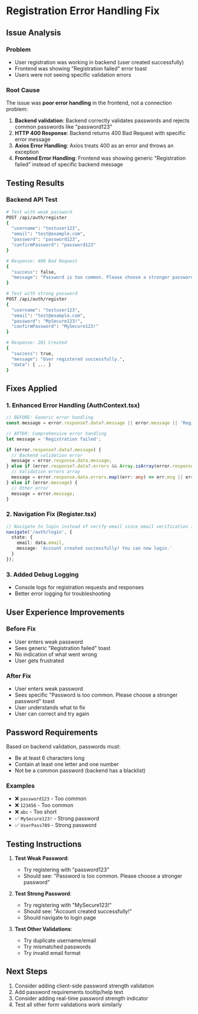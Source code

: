 # Registration Error Handling Fix

## Issue Analysis

### Problem
- User registration was working in backend (user created successfully)
- Frontend was showing "Registration failed" error toast
- Users were not seeing specific validation errors

### Root Cause
The issue was **poor error handling** in the frontend, not a connection problem:

1. **Backend validation**: Backend correctly validates passwords and rejects common passwords like "password123"
2. **HTTP 400 Response**: Backend returns 400 Bad Request with specific error message
3. **Axios Error Handling**: Axios treats 400 as an error and throws an exception
4. **Frontend Error Handling**: Frontend was showing generic "Registration failed" instead of specific backend message

## Testing Results

### Backend API Test
```bash
# Test with weak password
POST /api/auth/register
{
  "username": "testuser123",
  "email": "test@example.com", 
  "password": "password123",
  "confirmPassword": "password123"
}

# Response: 400 Bad Request
{
  "success": false,
  "message": "Password is too common. Please choose a stronger password"
}

# Test with strong password  
POST /api/auth/register
{
  "username": "testuser123",
  "email": "test@example.com",
  "password": "MySecure123!",
  "confirmPassword": "MySecure123!"
}

# Response: 201 Created
{
  "success": true,
  "message": "User registered successfully.",
  "data": { ... }
}
```

## Fixes Applied

### 1. Enhanced Error Handling (AuthContext.tsx)
```typescript
// BEFORE: Generic error handling
const message = error.response?.data?.message || error.message || 'Registration failed';

// AFTER: Comprehensive error handling
let message = 'Registration failed';

if (error.response?.data?.message) {
  // Backend validation error
  message = error.response.data.message;
} else if (error.response?.data?.errors && Array.isArray(error.response.data.errors)) {
  // Validation errors array
  message = error.response.data.errors.map((err: any) => err.msg || err.message).join(', ');
} else if (error.message) {
  // Other error
  message = error.message;
}
```

### 2. Navigation Fix (Register.tsx)
```typescript
// Navigate to login instead of verify-email since email verification is disabled
navigate('/auth/login', { 
  state: { 
    email: data.email,
    message: 'Account created successfully! You can now login.' 
  } 
});
```

### 3. Added Debug Logging
- Console logs for registration requests and responses
- Better error logging for troubleshooting

## User Experience Improvements

### Before Fix
- User enters weak password
- Sees generic "Registration failed" toast
- No indication of what went wrong
- User gets frustrated

### After Fix  
- User enters weak password
- Sees specific "Password is too common. Please choose a stronger password" toast
- User understands what to fix
- User can correct and try again

## Password Requirements

Based on backend validation, passwords must:
- Be at least 6 characters long
- Contain at least one letter and one number  
- Not be a common password (backend has a blacklist)

### Examples
- ❌ `password123` - Too common
- ❌ `123456` - Too common
- ❌ `abc` - Too short
- ✅ `MySecure123!` - Strong password
- ✅ `UserPass789` - Strong password

## Testing Instructions

1. **Test Weak Password**:
   - Try registering with "password123"
   - Should see: "Password is too common. Please choose a stronger password"

2. **Test Strong Password**:
   - Try registering with "MySecure123!"  
   - Should see: "Account created successfully!"
   - Should navigate to login page

3. **Test Other Validations**:
   - Try duplicate username/email
   - Try mismatched passwords
   - Try invalid email format

## Next Steps

1. Consider adding client-side password strength validation
2. Add password requirements tooltip/help text
3. Consider adding real-time password strength indicator
4. Test all other form validations work similarly
